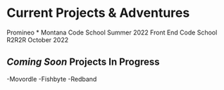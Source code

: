 # Current Projects & Adventures
Promineo * Montana Code School Summer 2022 Front End Code School
R2R2R October 2022

## *Coming Soon* Projects In Progress
-Movordle
-Fishbyte
-Redband
